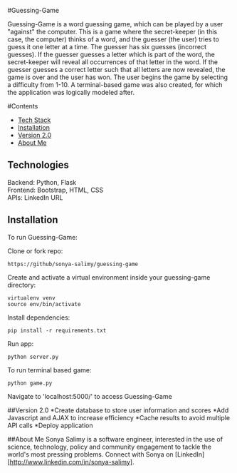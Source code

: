 #Guessing-Game

Guessing-Game is a word guessing game, which can be played by a user "against" the computer. This is a game where the secret-keeper (in this case, the computer) thinks of a word, and the guesser (the user) tries to guess it one letter at a time. The guesser has six guesses (incorrect guesses). If the guesser guesses a letter which is part of the word, the secret-keeper will reveal all occurrences of that letter in the word. If the guesser guesses a correct letter such that all letters are now revealed, the game is over and the user has won. The user begins the game by selecting a difficulty from 1-10. A terminal-based game was also created, for which the application was logically modeled after.

#Contents

* [Tech Stack](#technologies)
* [Installation](#install)
* [Version 2.0](#version)
* [About Me](#aboutme)

## <a name="technologies"></a>Technologies
Backend: Python, Flask <br/>
Frontend: Bootstrap, HTML, CSS<br/>
APIs: LinkedIn URL <br/>

## <a name="install"></a>Installation

To run Guessing-Game:

Clone or fork repo:

```
https://github/sonya-salimy/guessing-game
```

Create and activate a virtual environment inside your guessing-game directory:

```
virtualenv venv
source env/bin/activate
```

Install dependencies:

```
pip install -r requirements.txt
```

Run app:

```
python server.py
```
To run terminal based game:

```
python game.py
```

Navigate to 'localhost:5000/' to access Guessing-Game

##<a name='version'></a>Version 2.0
*Create database to store user information and scores
*Add Javascript and AJAX to increase efficiency 
*Cache results to avoid multiple API calls
*Deploy application

##<a name="aboutme"></a>About Me
Sonya Salimy is a software engineer, interested in the use of science, technology, policy and community engagement to tackle the world's most pressing problems.
Connect with Sonya on [LinkedIn][http://www.linkedin.com/in/sonya-salimy].

